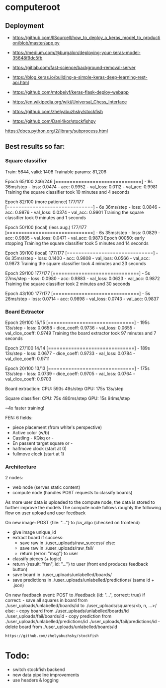 # computeroot

## Deployment

  - https://github.com/llSourcell/how_to_deploy_a_keras_model_to_production/blob/master/app.py
  - https://medium.com/@burgalon/deploying-your-keras-model-35648f9dc5fb
  - https://gitlab.com/fast-science/background-removal-server
  - https://blog.keras.io/building-a-simple-keras-deep-learning-rest-api.html
  - https://github.com/mtobeiyf/keras-flask-deploy-webapp


- https://en.wikipedia.org/wiki/Universal_Chess_Interface
- https://github.com/zhelyabuzhsky/stockfish
- https://github.com/Dani4kor/stockfishpy


https://docs.python.org/2/library/subprocess.html

## Best results so far:

### Square classifier

Train: 5644, valid: 1408
Trainable params: 81,206

Epoch 65/100
246/246 [==============================] - 9s 36ms/step - loss: 0.0474 - acc: 0.9952 - val_loss: 0.0112 - val_acc: 0.9981
Training the square classifier took 10 minutes and 4 seconds

Epoch 82/100 (more patience)
177/177 [==============================] - 6s 36ms/step - loss: 0.0846 - acc: 0.9876 - val_loss: 0.0374 - val_acc: 0.9901
Training the square classifier took 9 minutes and 1 seconds

Epoch 50/100 (local) (less aug.)
177/177 [==============================] - 6s 35ms/step - loss: 0.0829 - acc: 0.9885 - val_loss: 0.0471 - val_acc: 0.9873
Epoch 00050: early stopping
Training the square classifier took 5 minutes and 14 seconds

Epoch 39/100 (local)
177/177 [==============================] - 6s 35ms/step - loss: 0.1400 - acc: 0.9808 - val_loss: 0.0566 - val_acc: 0.9873
Training the square classifier took 4 minutes and 23 seconds

Epoch 29/100
177/177 [==============================] - 5s 27ms/step - loss: 0.0980 - acc: 0.9883 - val_loss: 0.0623 - val_acc: 0.9872
Training the square classifier took 2 minutes and 30 seconds

Epoch 43/100
177/177 [==============================] - 5s 26ms/step - loss: 0.0714 - acc: 0.9898 - val_loss: 0.0743 - val_acc: 0.9837

### Board Extractor

Epoch 29/100
15/15 [==============================] - 195s 13s/step - loss: 0.0658 - dice_coeff: 0.9736 - val_loss: 0.0655 - val_dice_coeff: 0.9749
Training the board extractor took 97 minutes and 7 seconds

Epoch 27/100
14/14 [==============================] - 189s 13s/step - loss: 0.0677 - dice_coeff: 0.9733 - val_loss: 0.0784 - val_dice_coeff: 0.9711

Epoch 20/100
13/13 [==============================] - 175s 13s/step - loss: 0.0739 - dice_coeff: 0.9705 - val_loss: 0.0764 - val_dice_coeff: 0.9703


Board extraction:
  CPU: 593s 49s/step
  GPU: 175s 13s/step

Square classifier: 
  CPU: 75s 480ms/step
  GPU: 15s 94ms/step

~4x faster training!

FEN: 6 fields:
- piece placement (from white's perspective)
- Active color (w/b)
- Castling - KQkq or -
- En passent target square or -
- halfmove clock (start at 0)
- fullmove clock (start at 1)


### Architecture 

2 nodes: 
  - web node (serves static content)
  - compute node (handles POST requests to classify boards)

As more user data is uploaded to the compute node, the data is stored to further improve the models
The compute node follows roughly the following flow on user upload and user feedback

On new image: POST {file: "..."} to /cv_algo (checked on frontend)
  - give image unique_id
  - extract board
  if success:
    - save raw in ./user_uploads/raw_success/
  else:
    - save raw in ./user_uploads/raw_fail/
    - return {error: "msg"} to user
  - classify pieces (+ logic)
  - return {result: "fen", id: "..."} to user (front end produces feedback button)
  - save board in ./user_uploads/unlabelled/boards/
  - save predictions in ./user_uploads/unlabelled/predictions/ (same id + .json)

On new feedback event: POST to /feedback {id: "...", correct: true}
  if correct:
    - save all squares in board from ./user_uploads/unlabelled/boards/id to ./user_uploads/squares/<b, n, ...>/
  else: 
    - copy board from ./user_uploads/unlabelled/boards/id ./user_uploads/fail/boards/id
    - copy prediction from ./user_uploads/unlabelled/predictions/id ./user_uploads/fail/predictions/id
    - delete board from ./user_uploads/unlabelled/boards/id


    https://github.com/zhelyabuzhsky/stockfish

  # Todo: 
   - switch stockfish backend
   - new data pipeline improvements
   - use headers & logging

